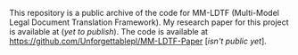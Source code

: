 This repository is a public archive of the code for MM-LDTF (Multi-Model Legal Document Translation Framework). My research paper for this project is available at (*yet to publish*). The code is available at https://github.com/Unforgettablepl/MM-LDTF-Paper [*isn't public yet*].
